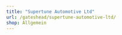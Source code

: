 ```yaml
---
title: "Supertune Automotive Ltd"
url: /gateshead/supertune-automotive-ltd/
shop: Allgemein
---
```

